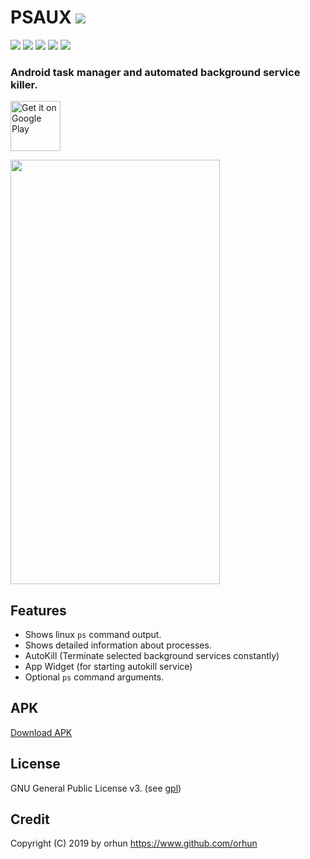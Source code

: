 # PSAUX  <a href="https://github.com/orhun/PSAUX/releases"><img src="https://img.shields.io/github/release/orhun/PSAUX.svg"/>
</a>
<a href="https://github.com/orhun/PSAUX/issues"><img src="https://img.shields.io/github/issues/orhun/PSAUX.svg"/></a>
<a href="https://github.com/orhun/PSAUX/pulls"><img src="https://img.shields.io/github/issues-pr/orhun/PSAUX.svg"/></a>
<a href="https://github.com/orhun/PSAUX/stargazers"><img src="https://img.shields.io/github/stars/orhun/PSAUX.svg"/></a>
<a href="https://github.com/orhun/PSAUX/network"><img src="https://img.shields.io/github/forks/orhun/PSAUX.svg"/></a>
<a href="https://github.com/orhun/PSAUX/blob/master/LICENSE"><img src="https://img.shields.io/github/license/orhun/PSAUX.svg"/></a>
     
### Android task manager and automated background service killer.
 
 [<img src="https://play.google.com/intl/en_us/badges/images/generic/en-play-badge.png"
     alt="Get it on Google Play"
     height="80">](https://play.google.com/store/apps/details?id=com.k3.psaux)
     
<img align="center" src='https://github.com/orhun/PSAUX/blob/master/src/main/res/drawable/example_phone.png' width='335' height='679'/>

## Features

* Shows linux `ps` command output.
* Shows detailed information about processes.
* AutoKill (Terminate selected background services constantly)
* App Widget (for starting autokill service)
* Optional `ps` command arguments.

## APK
	
[Download APK](https://github.com/orhun/PSAUX/raw/master/dist/psaux_2-2.apk)

## License

GNU General Public License v3. (see [gpl](https://www.gnu.org/licenses/gpl.txt))

## Credit

Copyright (C) 2019 by orhun https://www.github.com/orhun
